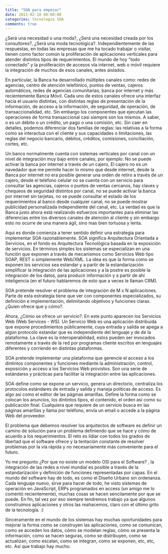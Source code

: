 ```yaml
---
title: "SOA para empezar"
date: 2011-02-10 08:00:00
categories: tecnología SOA
comments: true
---
```

¿Será una necesidad o una moda?, ¿Será una necesidad creada por los consultores?, ¿Será una moda tecnológica?. Independientemente de las respuestas, en todas las empresas que me ha tocado trabajar o visitar, tienen como factor común la proliferación de aplicaciones verticales para atender distintos tipos de requerimientos. El mundo de hoy "todo conectado" y la proliferación de accesos vía internet, web o móvil requiere la integración de muchos de esos canales, antes aislados.

En particular, la Banca ha desarrollado múltiples canales como: redes de agencias, centro de atención telefónico, puntos de ventas, cajeros automáticos, redes de agencias comunitarias, banca por internet y más recientemente Banca Móvil. Cada uno de estos canales ofrece una interfaz hacia el usuario distintas, con distintas reglas de presentación de la información, de acceso a la información, de seguridad, de operación, de transaccionalidad, etc. Sin embargo los componentes que ejecutan las operaciones de forma transaccional casi siempre son los mismos. A saber, o es un débito o un crédito, un pago o una comisión, etc. Sin caer en detalles, podemos diferenciar dos familias de reglas: las relativas a la forma como se interactua con el cliente y sus capacidades o limitaciones, las reglas del negocio bancario, débitos, créditos, comisiones, conciliación, cortes, etc.

Un banco normalmente cuenta con sistemas verticales por canal con un nivel de integración muy bajo entre canales, por ejemplo: No se puede activar la banca por internet a través de un cajero, El cajero no es un navedador que me permite hacer lo mismo que desde internet, desde la Banca por internet no era posible generar una orden de retiro a través de un cajero, desde el teléfono celular no se cuenta con un servicio para consultar las agencias, cajeros o puntos de ventas cercanos, hay claves y chequeos de seguridad distintos por canal, no se puede activar la banca por internet sin tarjetas, no se puede consultar el estado de los requerimientos al banco desde cualquier canal, no se puede mostrar publicidad personalizada independiente del canal, etc. La verdad es que la Banca justo ahora está realizando esfuerzos importantes para eliminar las diferencias entre los diversos canales de atención al cliente y sin embargo esto no ocurre de una manera ágil, sino mas bien tortuosa y lenta.

Aqui es donde comienza a tener sentido definir una estrategia para implementar SOA razonablemente. SOA significa Arquitectura Orientada a Servicios, en el fondo es Arquitectura Tecnológica basada en la exposición de servicios. En términos simples los sistemas se especializan en una función que exponen a través de mecanismos como Servicios Web tipo SOAP, REST o simplemente Web/XML. La idea es que la forma como se exponen los servicios sea estandar y a partir de la estandarización simplificar la integración de las aplicaciones y a la postre es posible la integración de los datos, para producir información y a partir de ahí inteligencia (en el futuro hablaremos de esto que a veces le llaman CRM).

SOA pretende resolver el problema de integración de M x N aplicaciones. Parte de esta estrategia tiene que ver con componentes especializados, su definición e implementación, delimitando objetivos y funciones claras. ¿Quien ofrece que y cómo?.

Ahora, ¿Cómo se ofrece un servicio?. En este punto aparecen los Servicios Web (Web Services - WS). Un Servicio Web es una aplicación distribuida que expone procedimientos públicamente, cuya entrada y salida se apega a algún protocolo estandar que es independiente del lenguaje y de de la plataforma. La clave es la interoperabilidad, estos pueden ser invocados remotamente a través de la red por programas cliente escritos en lenguajes diferentes y corriendo en distintas plataformas.

SOA pretende implementar una plataforma que gerencie el acceso a los dintintos componentes y funciones mediante la administración, control, exposición y acceso a los Servicios Web provistos. Son una serie de estándares y prácticas para facilitar la integración entre las aplicaciones.

SOA define como se expone un servicio, genera un directorio, centraliza los protocolos estándares de entrada y salida y maneja políticas de acceso. Es algo así como el editor de las páginas amarillas. Define la forma como se colocan los anuncios, los dintintos tipos, el contenido, el orden así como su publicación final. Cualquiera que requiere de un servicio busca en las páginas amarillas y llama por teléfono, envía un email o accede a la página Web del proveedor.

El problema que debemos resolver los arquitectos de software es definir un camino de solución para un problema definiendo que se hace y cómo de acuerdo a los requerimientos. El reto es lidiar con todos los grados de libertad que el software ofrece y la tentación constante de resolver problemas por la vía rápida y no necesariamente más conveniente para el futuro.

Yo me pregunto ¿Por que no existe un modelo OSI para el Software? , la integración de las redes a nivel mundial es posible a través de la estandarización y definición de funciones representadas por capas. En el mundo del software hay de todo, es como el Diseño Urbano sin ordenanza. Cada lenguaje nuevo, sirve para hacer de todo, he visto sistemas de operación en JavaScript, ERPs programados en access (un amigo me lo comentó recientemente), muchas cosas se hacen sencilamente por que se puede. En fin, tal vez por eso siempre tendremos trabajo ya que algunos construimos aplicaciones y otros las reahacemos, claro con el último grito de la tecnología. :)

Sinceramente en el mundo de los sistemas hay muchas oportunidades para mejorar la forma como se construyen las aplicaciones, como se comunican, como se acceden los datos, cómo se modelan reglas, cómo se presenta la información, como se hacen seguras, como se distribuyen, como se actualizan, como escalan, como se integran, como se exponen, etc, etc, etc. Así que trabajo hay mucho.
